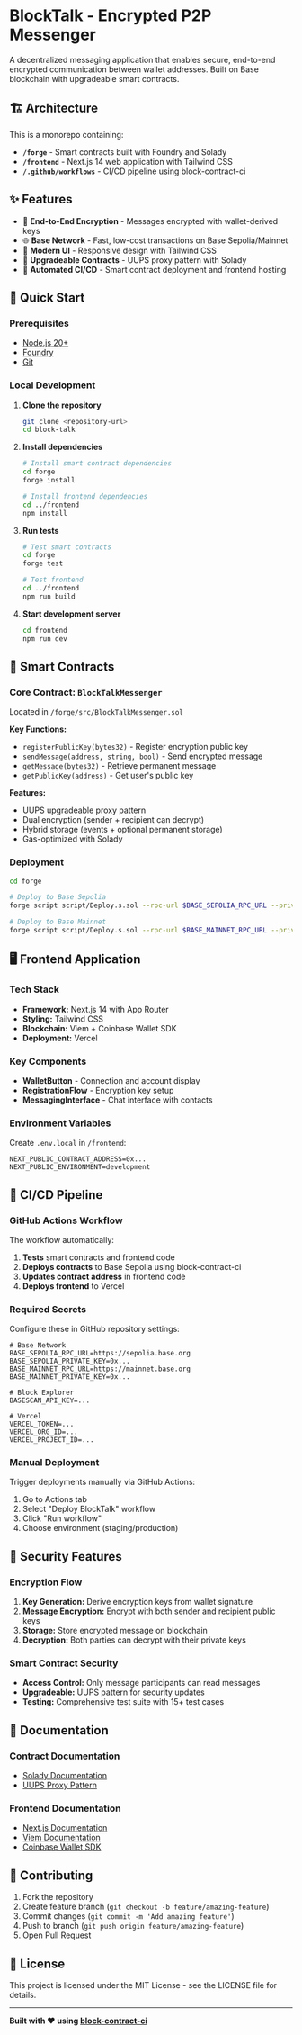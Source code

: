 # BlockTalk - Encrypted P2P Messenger

A decentralized messaging application that enables secure, end-to-end encrypted communication between wallet addresses. Built on Base blockchain with upgradeable smart contracts.

## 🏗️ Architecture

This is a monorepo containing:

- **`/forge`** - Smart contracts built with Foundry and Solady
- **`/frontend`** - Next.js 14 web application with Tailwind CSS
- **`/.github/workflows`** - CI/CD pipeline using block-contract-ci

## ✨ Features

- 🔐 **End-to-End Encryption** - Messages encrypted with wallet-derived keys
- 🌐 **Base Network** - Fast, low-cost transactions on Base Sepolia/Mainnet
- 📱 **Modern UI** - Responsive design with Tailwind CSS
- 🔄 **Upgradeable Contracts** - UUPS proxy pattern with Solady
- 🤖 **Automated CI/CD** - Smart contract deployment and frontend hosting

## 🚀 Quick Start

### Prerequisites

- [Node.js 20+](https://nodejs.org/)
- [Foundry](https://book.getfoundry.sh/getting-started/installation)
- [Git](https://git-scm.com/)

### Local Development

1. **Clone the repository**
   ```bash
   git clone <repository-url>
   cd block-talk
   ```

2. **Install dependencies**
   ```bash
   # Install smart contract dependencies
   cd forge
   forge install

   # Install frontend dependencies  
   cd ../frontend
   npm install
   ```

3. **Run tests**
   ```bash
   # Test smart contracts
   cd forge
   forge test

   # Test frontend
   cd ../frontend
   npm run build
   ```

4. **Start development server**
   ```bash
   cd frontend
   npm run dev
   ```

## 📄 Smart Contracts

### Core Contract: `BlockTalkMessenger`

Located in `/forge/src/BlockTalkMessenger.sol`

**Key Functions:**
- `registerPublicKey(bytes32)` - Register encryption public key
- `sendMessage(address, string, bool)` - Send encrypted message
- `getMessage(bytes32)` - Retrieve permanent message
- `getPublicKey(address)` - Get user's public key

**Features:**
- UUPS upgradeable proxy pattern
- Dual encryption (sender + recipient can decrypt)
- Hybrid storage (events + optional permanent storage)
- Gas-optimized with Solady

### Deployment

```bash
cd forge

# Deploy to Base Sepolia
forge script script/Deploy.s.sol --rpc-url $BASE_SEPOLIA_RPC_URL --private-key $PRIVATE_KEY --broadcast --verify

# Deploy to Base Mainnet
forge script script/Deploy.s.sol --rpc-url $BASE_MAINNET_RPC_URL --private-key $PRIVATE_KEY --broadcast --verify
```

## 🖥️ Frontend Application

### Tech Stack

- **Framework:** Next.js 14 with App Router
- **Styling:** Tailwind CSS
- **Blockchain:** Viem + Coinbase Wallet SDK
- **Deployment:** Vercel

### Key Components

- **WalletButton** - Connection and account display
- **RegistrationFlow** - Encryption key setup
- **MessagingInterface** - Chat interface with contacts

### Environment Variables

Create `.env.local` in `/frontend`:

```env
NEXT_PUBLIC_CONTRACT_ADDRESS=0x...
NEXT_PUBLIC_ENVIRONMENT=development
```

## 🔄 CI/CD Pipeline

### GitHub Actions Workflow

The workflow automatically:

1. **Tests** smart contracts and frontend code
2. **Deploys contracts** to Base Sepolia using block-contract-ci
3. **Updates contract address** in frontend code
4. **Deploys frontend** to Vercel

### Required Secrets

Configure these in GitHub repository settings:

```
# Base Network
BASE_SEPOLIA_RPC_URL=https://sepolia.base.org
BASE_SEPOLIA_PRIVATE_KEY=0x...
BASE_MAINNET_RPC_URL=https://mainnet.base.org  
BASE_MAINNET_PRIVATE_KEY=0x...

# Block Explorer
BASESCAN_API_KEY=...

# Vercel
VERCEL_TOKEN=...
VERCEL_ORG_ID=...
VERCEL_PROJECT_ID=...
```

### Manual Deployment

Trigger deployments manually via GitHub Actions:

1. Go to Actions tab
2. Select "Deploy BlockTalk" workflow
3. Click "Run workflow" 
4. Choose environment (staging/production)

## 🔐 Security Features

### Encryption Flow

1. **Key Generation:** Derive encryption keys from wallet signature
2. **Message Encryption:** Encrypt with both sender and recipient public keys
3. **Storage:** Store encrypted message on blockchain
4. **Decryption:** Both parties can decrypt with their private keys

### Smart Contract Security

- **Access Control:** Only message participants can read messages
- **Upgradeable:** UUPS pattern for security updates
- **Testing:** Comprehensive test suite with 15+ test cases

## 📖 Documentation

### Contract Documentation
- [Solady Documentation](https://github.com/vectorized/solady)
- [UUPS Proxy Pattern](https://docs.openzeppelin.com/contracts/4.x/api/proxy)

### Frontend Documentation
- [Next.js Documentation](https://nextjs.org/docs)
- [Viem Documentation](https://viem.sh/)
- [Coinbase Wallet SDK](https://docs.cloud.coinbase.com/wallet-sdk/docs)

## 🤝 Contributing

1. Fork the repository
2. Create feature branch (`git checkout -b feature/amazing-feature`)
3. Commit changes (`git commit -m 'Add amazing feature'`)
4. Push to branch (`git push origin feature/amazing-feature`)
5. Open Pull Request

## 📄 License

This project is licensed under the MIT License - see the LICENSE file for details.

---

**Built with ❤️ using [block-contract-ci](https://github.com/block-contract-ci/smart-contract-deploy)**
